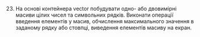 23. На основі контейнера vector побудувати одно- або двовимірні масиви цілих чисел та символьних рядків. Виконати операції введення елементів у масив, обчислення максимального значення в заданому рядку або стовпці, виведення елементів масиву на екран.

